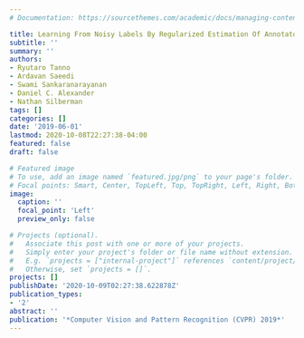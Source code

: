 ```yaml
---
# Documentation: https://sourcethemes.com/academic/docs/managing-content/

title: Learning From Noisy Labels By Regularized Estimation Of Annotator Confusion
subtitle: ''
summary: ''
authors:
- Ryutaro Tanno
- Ardavan Saeedi
- Swami Sankaranarayanan
- Daniel C. Alexander
- Nathan Silberman
tags: []
categories: []
date: '2019-06-01'
lastmod: 2020-10-08T22:27:38-04:00
featured: false
draft: false

# Featured image
# To use, add an image named `featured.jpg/png` to your page's folder.
# Focal points: Smart, Center, TopLeft, Top, TopRight, Left, Right, BottomLeft, Bottom, BottomRight.
image:
  caption: ''
  focal_point: 'Left'
  preview_only: false

# Projects (optional).
#   Associate this post with one or more of your projects.
#   Simply enter your project's folder or file name without extension.
#   E.g. `projects = ["internal-project"]` references `content/project/deep-learning/index.md`.
#   Otherwise, set `projects = []`.
projects: []
publishDate: '2020-10-09T02:27:38.622878Z'
publication_types:
- '2'
abstract: ''
publication: '*Computer Vision and Pattern Recognition (CVPR) 2019*'
---
```


